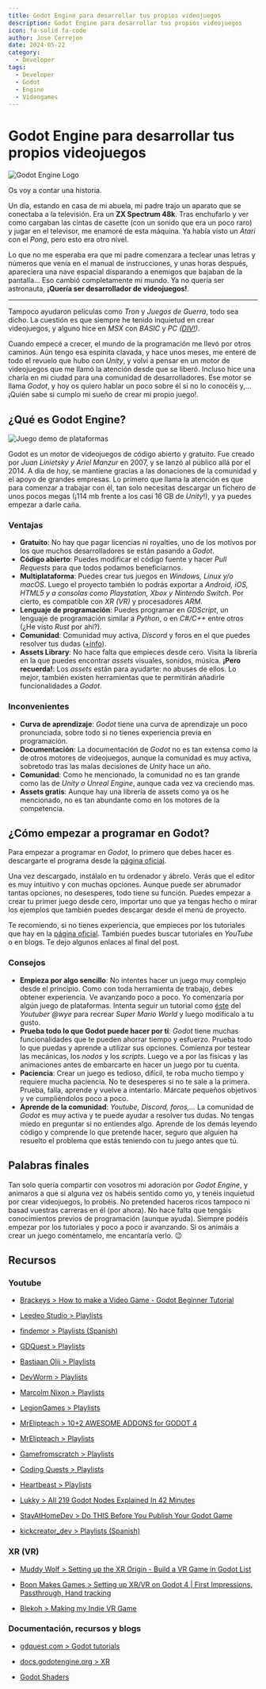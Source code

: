 ```yaml
---
title: Godot Engine para desarrollar tus propios videojuegos
description: Godot Engine para desarrollar tus propios videojuegos
icon: fa-solid fa-code
author: Jose Cerrejon
date: 2024-05-22
category:
  - Developer
tags:
  - Developer
  - Godot
  - Engine
  - Videogames
---
```

# Godot Engine para desarrollar tus propios videojuegos

![Godot Engine Logo](/images/2024/05/godot_logo.jpg "Godot Engine Logo")

Os voy a contar una historia.

Un día, estando en casa de mi abuela, mi padre trajo un aparato que se conectaba a la televisión. Era un **ZX Spectrum 48k**. Tras enchufarlo y ver como cargaban las cintas de casette (con un sonido que era un poco raro) y jugar en el televisor, me enamoré de esta máquina. Ya había visto un *Atari* con el *Pong*, pero esto era otro nivel.

Lo que no me esperaba era que mi padre comenzara a teclear unas letras y números que venía en el manual de instrucciones, y unas horas después, apareciera una nave espacial disparando a enemigos que bajaban de la pantalla... Eso cambió completamente mi mundo. Ya no quería ser astronauta, **¡Quería ser desarrollador de videojuegos!**.

- - -

Tampoco ayudaron películas como *Tron* y *Juegos de Guerra*, todo sea dicho. La cuestión es que siempre he tenido inquietud en crear videojuegos, y alguno hice en *MSX* con *BASIC* y *PC ([DIV!](https://es.wikipedia.org/wiki/DIV_Games_Studio))*.

Cuando empecé a crecer, el mundo de la programación me llevó por otros caminos. Aún tengo esa espinita clavada, y hace unos meses, me enteré de todo el revuelo que hubo con *Unity*, y volví a pensar en un motor de videojuegos que me llamó la atención desde que se liberó. Incluso hice una charla en mi ciudad para una comunidad de desarrolladores. Ese motor se llama *Godot*, y hoy os quiero hablar un poco sobre él si no lo conocéis y,... ¡Quién sabe si cumplo mi sueño de crear mi propio juego!.

## ¿Qué es Godot Engine?

![Juego demo de plataformas](/images/2024/05/godot_engine_capture.jpg "Juego demo de plataformas")

Godot es un motor de videojuegos de código abierto y gratuito. Fue creado por *Juan Linietsky y Ariel Manzur* en 2007, y se lanzó al público allá por el 2014. A día de hoy, se mantiene gracias a las donaciones de la comunidad y el apoyo de grandes empresas. Lo primero que llama la atención es que para comenzar a trabajar con él, tan solo necesitas descargar un fichero de unos pocos megas (¡114 mb frente a los casi 16 GB de *Unity*!), y ya puedes empezar a darle caña.

### Ventajas

- **Gratuito**: No hay que pagar licencias ni royalties, uno de los motivos por los que muchos desarrolladores se están pasando a *Godot*.
- **Código abierto**: Puedes modificar el código fuente y hacer *Pull Requests* para que todos podamos beneficiarnos.
- **Multiplataforma**: Puedes crear tus juegos en *Windows, Linux y/o macOS*. Luego el proyecto también lo podrás exportar a *Android, iOS, HTML5 y a consolas como Playstation, Xbox y Nintendo Switch*. Por cierto, es compatible con *XR (VR)* y procesadores *ARM*.
- **Lenguaje de programación**: Puedes programar en *GDScript*, un lenguaje de programación similar a *Python*, o en *C#/C++* entre otros (¿He visto *Rust* por ahí?).
- **Comunidad**: Comunidad muy activa, *Discord* y foros en el que puedes resolver tus dudas ([+info](https://godotengine.org/community/)).
- **Assets Library**: No hace falta que empieces desde cero. Visita la librería en la que puedes encontrar *assets* visuales, sonidos, música. **¡Pero recuerda!**: Los *assets* están para ayudarte: no abuses de ellos. Lo mejor, también existen herramientas que te permitirán añadirle funcionalidades a *Godot*.

### Inconvenientes

- **Curva de aprendizaje**: *Godot* tiene una curva de aprendizaje un poco pronunciada, sobre todo si no tienes experiencia previa en programación.
- **Documentación**: La documentación de *Godot* no es tan extensa como la de otros motores de videojuegos, aunque la comunidad es muy activa, sobretodo tras las malas decisiones de *Unity* hace un año.
- **Comunidad**: Como he mencionado, la comunidad no es tan grande como las de *Unity o Unreal Engine*, aunque cada vez va creciendo mas.
- **Assets gratis**: Aunque hay una librería de assets como ya os he mencionado, no es tan abundante como en los motores de la competencia.

## ¿Cómo empezar a programar en Godot?

Para empezar a programar en *Godot*, lo primero que debes hacer es descargarte el programa desde la [página oficial](https://godotengine.org/).

Una vez descargado, instálalo en tu ordenador y ábrelo. Verás que el editor es muy intuitivo y con muchas opciones. Aunque puede ser abrumador tantas opciones,  no desesperes, todo tiene su función. Puedes empezar a crear tu primer juego desde cero, importar uno que ya tengas hecho o mirar los ejemplos que también puedes descargar desde el menú de proyecto.

Te recomiendo, si no tienes experiencia, que empieces por los tutoriales que hay en la [página oficial](https://docs.godotengine.org/en/stable/getting_started/introduction). También puedes buscar tutoriales en *YouTube* o en blogs. Te dejo algunos enlaces al final del post.

### Consejos

* **Empieza por algo sencillo**: No intentes hacer un juego muy complejo desde el principio. Como con toda herramienta de trabajo, debes obtener experiencia. Ve avanzando poco a poco. Yo comenzaría por algún juego de plataformas. Intenta seguir un tutorial como [éste](https://www.youtube.com/watch?v=u2fwxuHZXIA) del *Youtuber @wye* para recrear *Super Mario World* y luego modifícalo a tu gusto.
* **Prueba todo lo que Godot puede hacer por tí**: *Godot* tiene muchas funcionalidades que te pueden ahorrar tiempo y esfuerzo. Prueba todo lo que puedas y aprende a utilizar sus opciones. Comienza por testear las mecánicas, los *nodos* y los *scripts*. Luego ve a por las físicas y las animaciones antes de embarcarte en hacer un juego por tu cuenta.
* **Paciencia**: Crear un juego es tedioso, difícil, te roba mucho tiempo y requiere mucha paciencia. No te desesperes si no te sale a la primera. Prueba, falla, aprende y vuelve a intentarlo. Márcate pequeños objetivos y ve cumpliéndolos poco a poco.
* **Aprende de la comunidad**: *Youtube, Discord, foros,...* La comunidad de *Godot* es muy activa y te puede ayudar a resolver tus dudas. No tengas miedo en preguntar si no entiendes algo. Aprende de los demás leyendo código y comprende lo que pretende hacer, seguro que alguien ha resuelto el problema que estás teniendo con tu juego antes que tú.

## Palabras finales

Tan solo quería compartir con vosotros mi adoración por *Godot Engine*, y animaros a que si alguna vez os habéis sentido como yo, y tenéis inquietud por crear videojuegos, lo probéis. No pretended haceros ricos tampoco ni basad vuestras carreras en él (por ahora). No hace falta que tengáis conocimientos previos de programación (aunque ayuda). Siempre podéis empezar por los tutoriales y poco a poco ir avanzando. Si os animáis a crear un juego coméntamelo, me encantaría verlo. 😉

## Recursos

### Youtube

* [Brackeys > How to make a Video Game - Godot Beginner Tutorial](https://www.youtube.com/watch?v=LOhfqjmasi0)

* [Leedeo Studio > Playlists](https://www.youtube.com/@Leedeo/playlists)

* [findemor > Playlists (Spanish)](https://www.youtube.com/@findemor/playlists)

* [GDQuest > Playlists](https://www.youtube.com/@Gdquest/playlists)

* [Bastiaan Olij > Playlists](https://www.youtube.com/@BastiaanOlij/playlists)

* [DevWorm > Playlists](https://www.youtube.com/@dev-worm/videos)

* [Marcolm Nixon > Playlists](https://www.youtube.com/@MalcolmANixon/videos)

* [LegionGames > Playlists](https://www.youtube.com/@legiongames2400/videos)

* [MrElipteach > 10+2 AWESOME ADDONS for GODOT 4](https://www.youtube.com/watch?v=-FQNPCB7e3s)

* [MrElipteach > Playlists](https://www.youtube.com/@mrelipteach/playlists)

* [Gamefromscratch > Playlists](https://www.youtube.com/@gamefromscratch/videos)

* [Coding Quests > Playlists](https://www.youtube.com/@CodingQuests/videos)

* [Heartbeast > Playlists](https://www.youtube.com/@uheartbeast/playlists)

* [Lukky > All 219 Godot Nodes Explained In 42 Minutes](https://www.youtube.com/watch?v=tO2gthp45MA)

* [StayAtHomeDev > Do THIS Before You Publish Your Godot Game](https://www.youtube.com/watch?v=3iGHpha-DmE)

* [kickcreator_dev > Playlists (Spanish)](https://www.youtube.com/@kickcreator_dev/videos)

### XR (VR)

* [Muddy Wolf > Setting up the XR Origin - Build a VR Game in Godot List](https://www.youtube.com/watch?v=fxZoXfX4oBo&list=PLfX6C2dxVyLxXl3gJwakzdqRaV7WKlqFR)

* [Boon Makes Games > Setting up XR/VR on Godot 4 | First Impressions, Passthrough, Hand tracking](https://www.youtube.com/watch?v=7XWyZblSnZA)

* [Blekoh > Making my Indie VR Game](https://www.youtube.com/watch?v=9gM70XjKgOE&list=PLW-dunxSEhi-WaCz11YABR5UME8RD2zfE)

### Documentación, recursos y blogs

* [gdquest.com > Godot tutorials](https://www.gdquest.com/tutorial/godot/)

* [docs.godotengine.org > XR](https://docs.godotengine.org/en/stable/tutorials/xr/index.html)

* [Godot Shaders](https://godotshaders.com)